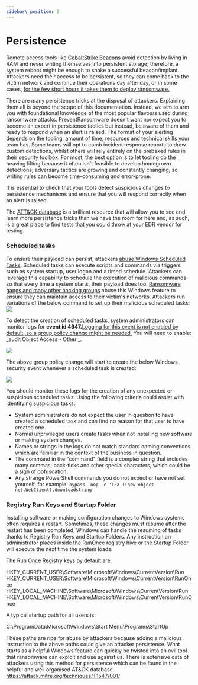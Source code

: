 ```yaml
---
sidebar\_position: 2
---
```


# Persistence

Remote access tools like [CobaltStrike Beacons][2] avoid detection by living in RAM and never writing themselves into persistent storage; therefore, a system reboot might be enough to shake a successful beacon/implant. Attackers need their access to be persistent, so they can come back to the victim network and continue their operations day after day, or in some cases, [for the few short hours it takes them to deploy ransomware.](https://web.archive.org/web/20220512155125/https://thedfirreport.com/2022/04/25/quantum-ransomware/)

There are many persistence tricks at the disposal of attackers. Explaining them all is beyond the scope of this documentation. Instead, we aim to arm you with foundational knowledge of the most popular flavours used during ransomware attacks. PreventRansomware doesn't want nor expect you to become an expert in persistence tactics but instead, be aware of them and ready to respond when an alert is raised. The format of your alerting depends on the tooling, amount of time, resources and technical skills your team has. Some teams will opt to comb incident response reports to draw custom detections, whilst others will rely entirely on the prebaked rules in their security toolbox.
For most, the best option is to let tooling do the heaving lifting because it often isn't feasible to develop homegrown detections; adversary tactics are growing and constantly changing, so writing rules can become time-consuming and error-prone.

It is essential to check that your tools detect suspicious changes to persistence mechanisms and ensure that you will respond correctly when an alert is raised. 

The [ATT&CK database][1] is a brilliant resource that will allow you to see and learn more persistence tricks than we have the room for here and, as such, is a great place to find tests that you could throw at your EDR vendor for testing.

### Scheduled tasks

 To ensure their payload can persist, attackers [abuse Windows Scheduled Tasks][3]. Scheduled tasks can execute scripts and commands via triggers such as system startup, user logon and a timed schedule. Attackers can leverage this capability to schedule the execution of malicious commands so that every time a system starts, their payload does too. [Ransomware gangs and many other hacking groups][4] abuse this Windows feature to ensure they can maintain access to their victim's networks.
 Attackers run variations of the below command to set up their malicious scheduled tasks:
 ![][image-1]

 To detect the creation of scheduled tasks, system administrators can monitor logs for **event id 4647.**[Logging for this event is not enabled by default, so a group policy change might be needed.][5] You will need to enable: _audit Object Access - Other _.  

 ![][image-2]

 The above group policy change will start to create the below Windows security event whenever a scheduled task is created:

 ![][image-3]

 You should monitor these logs for the creation of any unexpected or suspicious scheduled tasks. Using the following criteria could assist with identifying suspicious tasks:  

- System administrators do not expect the user in question to have created a scheduled task and can find no reason for that user to have created one.
- Normal unprivileged users create tasks when not installing new software or making system changes.
- Names or strings in the logs do not match standard naming conventions which are familiar in the context of the business in question.
- The command in the "command" field is a complex string that includes many commas, back-ticks and other special characters, which could be a sign of obfuscation.
- Any strange PowerShell commands you do not expect or have not set yourself, for example: `bypass -nop -c 'IEX ((new-object net.WebClient).downloadstring`

[1]:    https://attack.mitre.org/tactics/TA0003/
[2]:    https://web.archive.org/web/20220428110546/https://www.mandiant.com/resources/defining-cobalt-strike-components
[3]:    https://pentestlab.blog/2019/11/04/persistence-scheduled-tasks/
[4]:    https://attack.mitre.org/techniques/T1053/
[5]:    https://www.stigviewer.com/stig/windows_10/2017-12-01/finding/V-74409

[image-1]:    /img/DocImages/cobaltpersist.png
[image-2]:    /img/DocImages/auditgpo.png
[image-3]:    /img/DocImages/task.png

### Registry Run Keys and Startup Folder

Installing software or making configuration changes to Windows systems often requires a restart. Sometimes, these changes must resume after the restart has been completed; Windows can handle the resuming of tasks thanks to Registry Run Keys and Startup Folders.
 Any instruction an administrator places inside the RunOnce registry hive or the Startup Folder will execute the next time the system loads.

 The Run Once Registry keys by default are:

 HKEY_CURRENT_USER\Software\Microsoft\Windows\CurrentVersion\Run
 HKEY_CURRENT_USER\Software\Microsoft\Windows\CurrentVersion\RunOnce
 HKEY_LOCAL_MACHINE\Software\Microsoft\Windows\CurrentVersion\Run
 HKEY_LOCAL_MACHINE\Software\Microsoft\Windows\CurrentVersion\RunOnce

 A typical startup path for all users is:

 C:\ProgramData\Microsoft\Windows\Start Menu\Programs\StartUp

These paths are ripe for abuse by attackers because adding a malicious instruction to the above paths could give an attacker persistence. What starts as a helpful Windows feature can quickly be twisted into an evil tool that ransomware can exploit and use against us. There is extensive data of attackers using this method for persistence which can be found in the helpful and well organised AT&CK database. https://attack.mitre.org/techniques/T1547/001/




